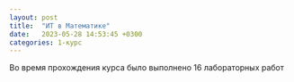 ```yaml
---
layout: post
title:  "ИТ в Математике"
date:   2023-05-28 14:53:45 +0300
categories: 1-курс
---
```


Во время прохождения курса было выполнено 16 лабораторных работ